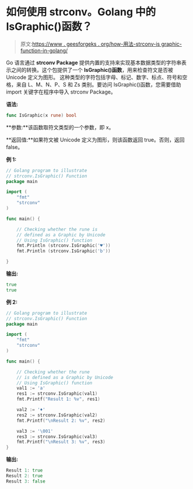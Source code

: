# 如何使用 strconv。Golang 中的 IsGraphic()函数？

> 原文:[https://www . geesforgeks . org/how-用法-strconv-is graphic-function-in-golang/](https://www.geeksforgeeks.org/how-to-use-strconv-isgraphic-function-in-golang/)

Go 语言通过 **strconv Package** 提供内置的支持来实现基本数据类型的字符串表示之间的转换。这个包提供了一个 **IsGraphic()函数**，用来检查符文是否被 Unicode 定义为图形。
这种类型的字符包括字母、标记、数字、标点、符号和空格，来自 L、M、N、P、S 和 Zs 类别。要访问 IsGraphic()函数，您需要借助 import 关键字在程序中导入 strconv Package。

**语法:**

```go
func IsGraphic(x rune) bool
```

**参数:**该函数取符文类型的一个参数，即 x。

**返回值:**如果符文被 Unicode 定义为图形，则该函数返回 true。否则，返回 false。

**例 1:**

```go
// Golang program to illustrate 
// strconv.IsGraphic() Function
package main

import (
    "fmt"
    "strconv"
)

func main() {

    // Checking whether the rune is 
    // defined as a Graphic by Unicode
    // Using IsGraphic() function
    fmt.Println (strconv.IsGraphic('♥'))
    fmt.Println (strconv.IsGraphic('b'))

}

```

**输出:**

```go
true
true

```

**例 2:**

```go
// Golang program to illustrate 
// strconv.IsGraphic() Function
package main

import (
    "fmt"
    "strconv"
)

func main() {

    // Checking whether the rune
    // is defined as a Graphic by Unicode
    // Using IsGraphic() function
    val1 := 'a'
    res1 := strconv.IsGraphic(val1)
    fmt.Printf("Result 1: %v", res1)

    val2 := '♦'
    res2 := strconv.IsGraphic(val2)
    fmt.Printf("\nResult 2: %v", res2)

    val3 := '\001'
    res3 := strconv.IsGraphic(val3)
    fmt.Printf("\nResult 3: %v", res3) 
}

```

**输出:**

```go
Result 1: true
Result 2: true
Result 3: false

```